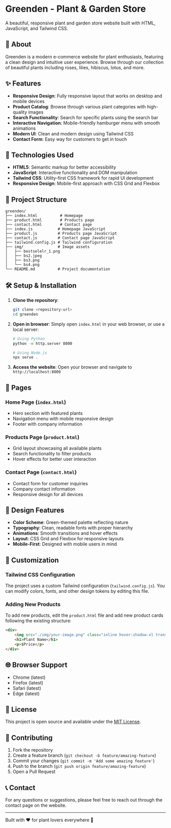 # Greenden - Plant & Garden Store

A beautiful, responsive plant and garden store website built with HTML, JavaScript, and Tailwind CSS.

## 🌱 About

Greenden is a modern e-commerce website for plant enthusiasts, featuring a clean design and intuitive user experience. Browse through our collection of beautiful plants including roses, lilies, hibiscus, lotus, and more.

## ✨ Features

- **Responsive Design**: Fully responsive layout that works on desktop and mobile devices
- **Product Catalog**: Browse through various plant categories with high-quality images
- **Search Functionality**: Search for specific plants using the search bar
- **Interactive Navigation**: Mobile-friendly hamburger menu with smooth animations
- **Modern UI**: Clean and modern design using Tailwind CSS
- **Contact Form**: Easy way for customers to get in touch

## 🚀 Technologies Used

- **HTML5**: Semantic markup for better accessibility
- **JavaScript**: Interactive functionality and DOM manipulation
- **Tailwind CSS**: Utility-first CSS framework for rapid UI development
- **Responsive Design**: Mobile-first approach with CSS Grid and Flexbox

## 📁 Project Structure

```
greenden/
├── index.html          # Homepage
├── product.html        # Products page
├── contact.html        # Contact page
├── index.js           # Homepage JavaScript
├── product.js         # Products page JavaScript
├── contact.js         # Contact page JavaScript
├── tailwind.config.js # Tailwind configuration
├── img/               # Image assets
│   ├── bestselelr_1.png
│   ├── bs2.jpeg
│   ├── bs3.png
│   └── bs4.png
└── README.md          # Project documentation
```

## 🛠️ Setup & Installation

1. **Clone the repository**:
   ```bash
   git clone <repository-url>
   cd greenden
   ```

2. **Open in browser**:
   Simply open `index.html` in your web browser, or use a local server:
   ```bash
   # Using Python
   python -m http.server 8000
   
   # Using Node.js
   npx serve .
   ```

3. **Access the website**:
   Open your browser and navigate to `http://localhost:8000`

## 📱 Pages

### Home Page (`index.html`)
- Hero section with featured plants
- Navigation menu with mobile responsive design
- Footer with company information

### Products Page (`product.html`)
- Grid layout showcasing all available plants
- Search functionality to filter products
- Hover effects for better user interaction

### Contact Page (`contact.html`)
- Contact form for customer inquiries
- Company contact information
- Responsive design for all devices

## 🎨 Design Features

- **Color Scheme**: Green-themed palette reflecting nature
- **Typography**: Clean, readable fonts with proper hierarchy
- **Animations**: Smooth transitions and hover effects
- **Layout**: CSS Grid and Flexbox for responsive layouts
- **Mobile-First**: Designed with mobile users in mind

## 🔧 Customization

### Tailwind CSS Configuration
The project uses a custom Tailwind configuration (`tailwind.config.js`). You can modify colors, fonts, and other design tokens by editing this file.

### Adding New Products
To add new products, edit the `product.html` file and add new product cards following the existing structure:

```html
<div>
    <img src="./img/your-image.png" class="inline hover:shadow-xl transform hover:-translate-y-2" alt="">
    <h1>Plant Name</h1>
    <p>$Price</p>
</div>
```

## 🌐 Browser Support

- Chrome (latest)
- Firefox (latest)
- Safari (latest)
- Edge (latest)

## 📄 License

This project is open source and available under the [MIT License](LICENSE).

## 🤝 Contributing

1. Fork the repository
2. Create a feature branch (`git checkout -b feature/amazing-feature`)
3. Commit your changes (`git commit -m 'Add some amazing feature'`)
4. Push to the branch (`git push origin feature/amazing-feature`)
5. Open a Pull Request

## 📞 Contact

For any questions or suggestions, please feel free to reach out through the contact page on the website.

---

Built with ❤️ for plant lovers everywhere 🌿